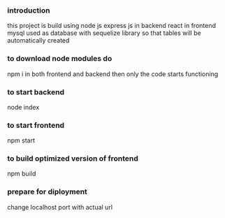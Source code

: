 ### introduction
this project is build using node js express js in backend react in frontend mysql used as
database with sequelize library so that tables will be automatically created

### to download node modules do
npm i
in both frontend and backend then only the code starts functioning

### to start backend

node index

### to start frontend

npm start

### to build optimized version of frontend

npm build

### prepare for diployment

change localhost port with actual url
 
